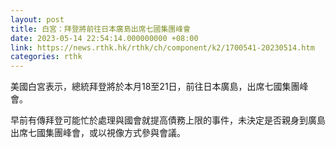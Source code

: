 ```yaml
---
layout: post
title: 白宮：拜登將前往日本廣島出席七國集團峰會
date: 2023-05-14 22:54:14.000000000 +08:00
link: https://news.rthk.hk/rthk/ch/component/k2/1700541-20230514.htm
categories: rthk
---
```


美國白宮表示，總統拜登將於本月18至21日，前往日本廣島，出席七國集團峰會。

早前有傳拜登可能忙於處理與國會就提高債務上限的事件，未決定是否親身到廣島出席七國集團峰會，或以視像方式參與會議。
